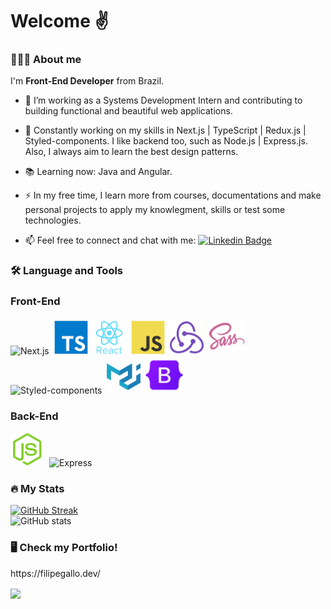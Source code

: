 # Welcome ✌️


### 👨🏻‍💻 About me
I'm __Front-End Developer__ from Brazil.

- :telescope: I’m working as a Systems Development Intern and contributing to building functional and beautiful web applications.

- :seedling: Constantly working on my skills in Next.js | TypeScript | Redux.js | Styled-components. I like backend too, such as Node.js | Express.js. Also, I always aim to learn the best design patterns.

- :books: Learning now: Java and Angular.

- :zap: In my free time, I learn more from courses, documentations and make personal projects to apply my knowlegment, skills or test some technologies.

- :mailbox: Feel free to connect and chat with me: [![Linkedin Badge](https://img.shields.io/badge/-filipegallo-blue?style=flat&logo=Linkedin&logoColor=white)](https://www.linkedin.com/in/filipegallo/)

### 🛠 Language and Tools

### Front-End
<div>
  <img src="https://i.imgur.com/Sewmasb.png" title="Next.js" alt="Next.js" width="auto" height="54"/>&nbsp;
  <img src="https://github.com/devicons/devicon/blob/master/icons/typescript/typescript-original.svg" title="TypeScript" alt="TypeScript" width="auto" height="54"/>&nbsp;
  <img src="https://github.com/devicons/devicon/blob/master/icons/react/react-original-wordmark.svg" title="React" alt="React" width="auto" height="54"/>&nbsp;  
  <img src="https://github.com/devicons/devicon/blob/master/icons/javascript/javascript-original.svg" title="JavaScript" alt="JavaScript" width="auto" height="54"/>&nbsp;  
  <img src="https://raw.githubusercontent.com/devicons/devicon/1119b9f84c0290e0f0b38982099a2bd027a48bf1/icons/redux/redux-original.svg" title="Redux.js" alt="Redux.js" width="auto" height="54"/>&nbsp;
  <img src="https://github.com/devicons/devicon/blob/master/icons/sass/sass-original.svg" title="Sass" alt="Sass" width="auto" height="58"/>&nbsp;
  <img src="https://styled-components.com/logo.png" title="Styled-components" alt="Styled-components" width="auto" height="54"/>&nbsp;
  <img src="https://github.com/devicons/devicon/blob/master/icons/materialui/materialui-original.svg" title="Material-UI" alt="Material-UI" width="auto" height="54"/>&nbsp;
  <img src="https://github.com/devicons/devicon/blob/master/icons/bootstrap/bootstrap-original.svg" title="Bootstrap" alt="Bootstrap" width="auto" height="60"/>&nbsp;
</div>

### Back-End
<div>
  <img src="https://github.com/devicons/devicon/blob/master/icons/nodejs/nodejs-original.svg" title="Node.js" alt="Node.js" width="auto" height="54"/>&nbsp;
  <img src="https://cdn.jsdelivr.net/gh/devicons/devicon/icons/express/express-original.svg" title="Express" alt="Express" width="auto" height="54"/>&nbsp;
</div>

### :fire: My Stats
[![GitHub Streak](http://github-readme-streak-stats.herokuapp.com?user=filipegallodev&theme=dark&background=000000)](https://git.io/streak-stats)<br>
![GitHub stats](https://github-readme-stats.vercel.app/api?username=filipegallodev&show_icons=true&include_all_commits=true&theme=github_dark)

### 🖥 Check my Portfolio!
<p>https://filipegallo.dev/</p>
<a href="https://github.com/filipegallodev/portfolio-nextjs">
  <img align="center" src="https://github-readme-stats.vercel.app/api/pin?username=filipegallodev&repo=portfolio-nextjs&theme=github_dark" />
</a>
